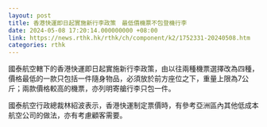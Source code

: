 ```yaml
---
layout: post
title: 香港快運即日起實施新行李政策　最低價機票不包登機行李
date: 2024-05-08 17:20:14.000000000 +08:00
link: https://news.rthk.hk/rthk/ch/component/k2/1752331-20240508.htm
categories: rthk
---
```


國泰航空轄下的香港快運即日起實施新行李政策，由以往兩種機票選擇改為四種，價格最低的一款只包括一件隨身物品，必須放於前方座位之下，重量上限為7公斤；兩款價格較高的機票，亦列明寄艙行李只包一件。

國泰航空行政總裁林紹波表示，香港快運制定票價時，有參考亞洲區內其他低成本航空公司的做法，亦有考慮顧客需要。
